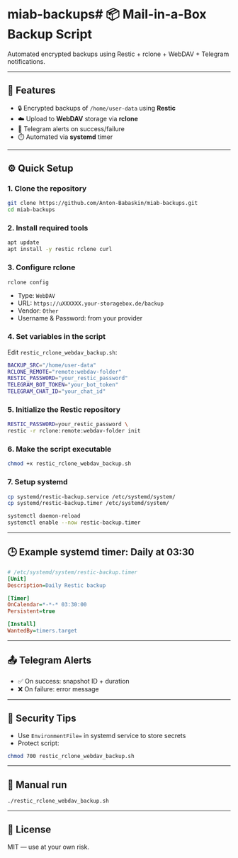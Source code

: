 # miab-backups# 📦 Mail-in-a-Box Backup Script

Automated encrypted backups using Restic + rclone + WebDAV + Telegram notifications.

---

## 🚀 Features

- 🔒 Encrypted backups of `/home/user-data` using **Restic**
- ☁️ Upload to **WebDAV** storage via **rclone**
- 📣 Telegram alerts on success/failure
- ⏱️ Automated via **systemd** timer

---

## ⚙️ Quick Setup

### 1. Clone the repository

```bash
git clone https://github.com/Anton-Babaskin/miab-backups.git
cd miab-backups
```

### 2. Install required tools

```bash
apt update
apt install -y restic rclone curl
```

### 3. Configure rclone

```bash
rclone config
```

- Type: `WebDAV`  
- URL: `https://uXXXXXX.your-storagebox.de/backup`  
- Vendor: `Other`  
- Username & Password: from your provider

### 4. Set variables in the script

Edit `restic_rclone_webdav_backup.sh`:

```bash
BACKUP_SRC="/home/user-data"
RCLONE_REMOTE="remote:webdav-folder"
RESTIC_PASSWORD="your_restic_password"
TELEGRAM_BOT_TOKEN="your_bot_token"
TELEGRAM_CHAT_ID="your_chat_id"
```

### 5. Initialize the Restic repository

```bash
RESTIC_PASSWORD=your_restic_password \
restic -r rclone:remote:webdav-folder init
```

### 6. Make the script executable

```bash
chmod +x restic_rclone_webdav_backup.sh
```

### 7. Setup systemd

```bash
cp systemd/restic-backup.service /etc/systemd/system/
cp systemd/restic-backup.timer /etc/systemd/system/

systemctl daemon-reload
systemctl enable --now restic-backup.timer
```

---

## 🕒 Example systemd timer: Daily at 03:30

```ini
# /etc/systemd/system/restic-backup.timer
[Unit]
Description=Daily Restic backup

[Timer]
OnCalendar=*-*-* 03:30:00
Persistent=true

[Install]
WantedBy=timers.target
```

---

## 📤 Telegram Alerts

- ✅ On success: snapshot ID + duration  
- ❌ On failure: error message

---

## 🔐 Security Tips

- Use `EnvironmentFile=` in systemd service to store secrets
- Protect script:

```bash
chmod 700 restic_rclone_webdav_backup.sh
```

---

## 🧪 Manual run

```bash
./restic_rclone_webdav_backup.sh
```

---

## 📄 License

MIT — use at your own risk.
